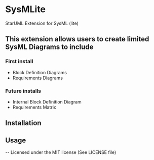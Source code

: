 # SysMLite
StarUML Extension for SysML (lite)

## This extension allows users to create limited SysML Diagrams to include

### First install
* Block Definition Diagrams
* Requirements Diagrams

### Future installs
* Internal Block Definition Diagram
* Requirements Matrix


## Installation

## Usage

--
Licensed under the MIT license (See LICENSE file)

